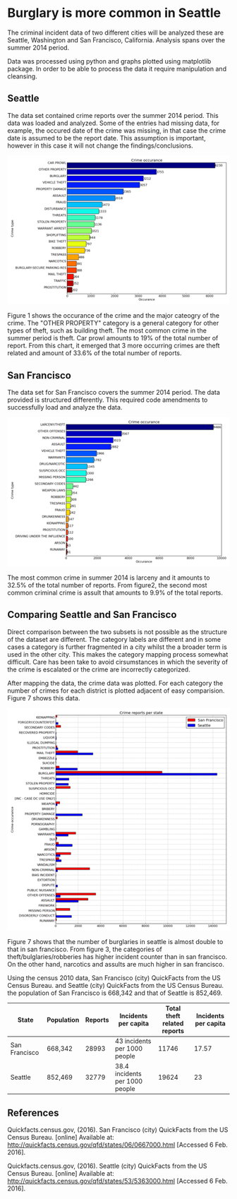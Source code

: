 # Burglary is more common in Seattle

The criminal incident data of two different cities will be analyzed these are Seattle, Washington and San Francisco, California. Analysis spans over the summer 2014 period. 

Data was processed using python and graphs plotted using matplotlib package. In order to be able to process the data it require manipulation and cleansing.


## Seattle

The data set contained crime reports over the summer 2014 period. This data was loaded and analyzed. Some of the entries had missing data, for example, the occured date of the crime was missing, in that case the crime date is assumed to be the report date. This assumption is important, however in this case it will not change the findings/conclusions.

![Figure 1](https://raw.githubusercontent.com/kpenza/temp/master/figures/figure1.png "Figure 1")

Figure 1 shows the occurance of the crime and the major cateogry of the crime. The "OTHER PROPERTY" category is a general category for other types of theft, such as building theft. The most common crime in the summer period is theft. Car prowl amounts to 19% of the total number of report. From this chart, it emerged that 3 more occurring crimes are theft related and amount of 33.6% of the total number of reports.

## San Francisco

The data set for San Francisco covers the summer 2014 period. The data provided is structured differently. This required code amendments to successfully load and analyze the data.

![Figure 2](https://raw.githubusercontent.com/kpenza/temp/master/figures/figure2.png "Figure 2")


The most common crime in summer 2014 is larceny and it amounts to 32.5% of the total number of reports. From figure2, the second most common criminal crime is assult that amounts to 9.9% of the total reports.

## Comparing Seattle and San Francisco

Direct comparison between the two subsets is not possible as the structure of the dataset are different. The category labels are different and in some cases a category is further fragmented in a city whilst the a broader term is used in the other city. This makes the category mapping process somewhat difficult. Care has been take to avoid cirsumstances in which the severity of the crime is escalated or the crime are incorrectly categorized. 

After mapping the data, the crime data was plotted. For each category the number of crimes for each district is plotted adjacent of easy comparision. Figure 7 shows this data.

![Figure 3](https://raw.githubusercontent.com/kpenza/temp/master/figures/figure3.png "Figure 3")


Figure 7 shows that the number of burglaries in seattle is almost double to that in san francisco. From figure 3, the categories of theft/bulglaries/robberies has higher incident counter than in san francisco. On the other hand, narcotics and assults are much higher in san francisco.

Using the census 2010 data, San Francisco (city) QuickFacts from the US Census Bureau. and Seattle (city) QuickFacts from the US Census Bureau. the population of San Francisco is 668,342 and that of Seattle is 852,469.

| State|Population|Reports|Incidents per capita|Total theft related reports|Incidents per capita|
|--------|---|---|---|---|---|
| San Francisco |668,342|28993|43 incidents per 1000 people|11746|17.57|
| Seattle|852,469|32779|38.4 incidents per 1000 people|19624|23|


## References

Quickfacts.census.gov, (2016). San Francisco (city) QuickFacts from the US Census Bureau. [online] Available at: http://quickfacts.census.gov/qfd/states/06/0667000.html [Accessed 6 Feb. 2016].

Quickfacts.census.gov, (2016). Seattle (city) QuickFacts from the US Census Bureau. [online] Available at: http://quickfacts.census.gov/qfd/states/53/5363000.html [Accessed 6 Feb. 2016].

